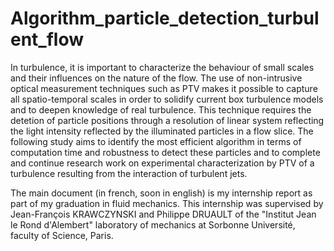 # Algorithm_particle_detection_turbulent_flow

In turbulence, it is important to characterize the behaviour of small scales and their influences on the nature of the flow. The use of non-intrusive optical measurement techniques such as PTV makes it possible to capture all spatio-temporal scales in order to solidify current box turbulence models and to deepen knowledge of real turbulence. This technique requires the detetion of particle positions through a resolution of linear system reflecting the light intensity reflected by the illuminated particles in a flow slice. The following study aims to identify the most efficient algorithm in terms of computation time and robustness to detect these particles and to complete and continue research work on experimental characterization by PTV of a turbulence resulting from the interaction of turbulent jets.

The main document (in french, soon in english) is my internship report as part of my graduation in fluid mechanics. 
This internship was supervised by Jean-François KRAWCZYNSKI and Philippe DRUAULT of the "Institut Jean le Rond d'Alembert" laboratory of mechanics at Sorbonne Université, faculty of Science, Paris. 
